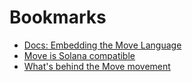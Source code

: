# Bookmarks

* [Docs: Embedding the Move Language](https://docs.solanalabs.com/proposals/embedding-move)
* [Move is Solana compatible](https://solana.com/news/solana-now-supports-libra-s-move-vm)
* [What's behind the Move movement](https://www.youtube.com/watch?v=2xJahzrjTRQ&list=PLilwLeBwGuK4H0t-tYR3C1KQFGmyZLNMG)
